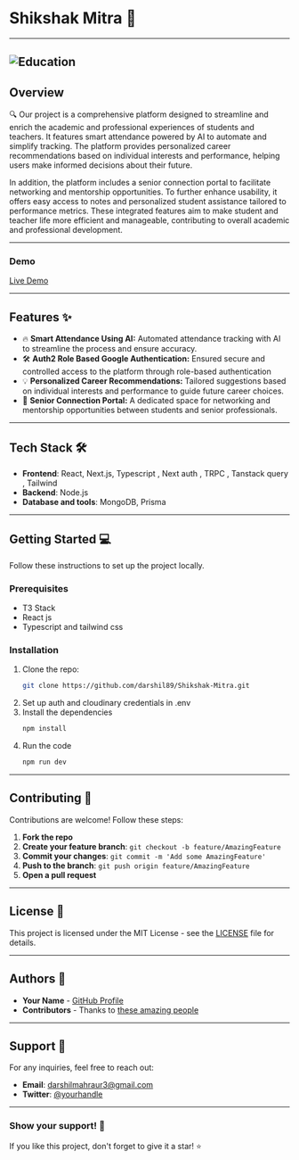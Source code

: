 # **Shikshak Mitra** 🚀

---
![Education](https://i.giphy.com/media/v1.Y2lkPTc5MGI3NjExZ3JtenJwYXJ5enc3dTNsdW1xaHl0Ymt0dThubzFkM2x1d2l2ZzJ4cyZlcD12MV9pbnRlcm5hbF9naWZfYnlfaWQmY3Q9Zw/VZUhn04QSs0AmsHRic/giphy.gif)
---

## **Overview**

🔍 Our project is a comprehensive platform designed to streamline and enrich the academic and professional experiences of students and teachers. It features smart attendance powered by AI to automate and simplify tracking. The platform provides personalized career recommendations based on individual interests and performance, helping users make informed decisions about their future.

In addition, the platform includes a senior connection portal to facilitate networking and mentorship opportunities. To further enhance usability, it offers easy access to notes and personalized student assistance tailored to performance metrics. These integrated features aim to make student and teacher life more efficient and manageable, contributing to overall academic and professional development.

---

### **Demo**

[Live Demo](https://shikshak-mitra.vercel.app/)

---

## **Features** ✨

- 🔥 **Smart Attendance Using AI:** Automated attendance tracking with AI to streamline the process and ensure accuracy.
- 🛠️ **Auth2 Role Based Google Authentication:** Ensured secure and controlled access to the platform through role-based authentication
- 💡 **Personalized Career Recommendations:** Tailored suggestions based on individual interests and performance to guide future career choices.
- 🚀 **Senior Connection Portal:** A dedicated space for networking and mentorship opportunities between students and senior professionals.

---

## **Tech Stack** 🛠️

- **Frontend**: React, Next.js, Typescript , Next auth , TRPC , Tanstack query , Tailwind
- **Backend**: Node.js
- **Database and tools**: MongoDB, Prisma

---

## **Getting Started** 💻

Follow these instructions to set up the project locally.

### **Prerequisites**

- T3 Stack
- React js
- Typescript and tailwind css

### **Installation**

1. Clone the repo:
   ```bash
   git clone https://github.com/darshil89/Shikshak-Mitra.git
   ```
2. Set up auth and cloudinary credentials in .env
3. Install the dependencies
    ```bash
   npm install
   ```
4. Run the code
    ```bash
   npm run dev
   ```

---

## **Contributing** 🤝

Contributions are welcome! Follow these steps:

1. **Fork the repo**
2. **Create your feature branch**: `git checkout -b feature/AmazingFeature`
3. **Commit your changes**: `git commit -m 'Add some AmazingFeature'`
4. **Push to the branch**: `git push origin feature/AmazingFeature`
5. **Open a pull request**

---

## **License** 📝

This project is licensed under the MIT License - see the [LICENSE](LICENSE) file for details.

---

## **Authors** 👥

- **Your Name** - [GitHub Profile](https://github.com/darshil89)
- **Contributors** - Thanks to [these amazing people](https://github.com/darshil89/Shikshak-Mitra/contributors)

---

## **Support** 💬

For any inquiries, feel free to reach out:

- **Email**: darshilmahraur3@gmail.com
- **Twitter**: [@yourhandle](https://x.com/DMahraur?t=vJsxXpuPpqOON9kH4Tr8jw&s=09)

---

### **Show your support!** 🌟

If you like this project, don't forget to give it a star! ⭐

